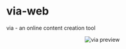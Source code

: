 # via-web
 via - an online content creation tool

<p align="center">
  <img src="https://github.com/yigitml/via-web/blob/main/src/main/resources/via-preview.png" alt="via preview"/>
</p>
